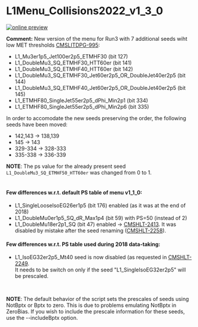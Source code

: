 # L1Menu_Collisions2022_v1_3_0

[![online preview](https://img.shields.io/badge/Online%20preview-click%20here-blue)](https://htmlpreview.github.io/?https://github.com/cms-l1-dpg/L1MenuRun3/blob/master/development/L1Menu_Collisions2022_v1_3_0/L1Menu_Collisions2022_v1_3_0.html)

**Comment:** 
New version of the menu for Run3 with 7 additional seeds wiht low MET thresholds [CMSLITDPG-995](https://its.cern.ch/jira/browse/CMSLITDPG-995):
   - L1_Mu3er1p5_Jet100er2p5_ETMHF30 (bit 127) 
   - L1_DoubleMu3_SQ_ETMHF30_HTT60er (bit 141) 
   - L1_DoubleMu3_SQ_ETMHF40_HTT60er (bit 142) 
   - L1_DoubleMu3_SQ_ETMHF30_Jet60er2p5_OR_DoubleJet40er2p5 (bit 144) 
   - L1_DoubleMu3_SQ_ETMHF40_Jet60er2p5_OR_DoubleJet40er2p5 (bit 145) 
   - L1_ETMHF80_SingleJet55er2p5_dPhi_Min2p1  (bit 334) 
   - L1_ETMHF80_SingleJet55er2p5_dPhi_Min2p6  (bit 335) 

In order to accomodate the new seeds preserving the order, the following seeds have been moved:
   - 142,143 -> 138,139
   - 145 -> 143
   - 329-334 -> 328-333
   - 335-338 -> 336-339
   
**NOTE**: The ps value for the already present seed `L1_DoubleMu3_SQ_ETMHF50_HTT60er` was changed from 0 to 1.
<br/>
<br/>

#### Few differences w.r.t. default PS table of menu v1_1_0:
- L1_SingleLooseIsoEG26er1p5 (bit 176) enabled (as it was at the end of 2018)
- L1_DoubleMu0er1p5_SQ_dR_Max1p4 (bit 59) with PS=50 (instead of 2)
- L1_DoubleMu18er2p1_SQ (bit 47) enabled -> [CMSHLT-2413](https://its.cern.ch/jira/browse/CMSHLT-2413). It was disabled by mistake after the seed renaming ([CMSHLT-2258](https://its.cern.ch/jira/browse/CMSHLT-2258)).
   
#### Few differences w.r.t. PS table used during 2018 data-taking:
- L1_IsoEG32er2p5_Mt40 seed is now disabled (as requested in [CMSHLT-2249](https://its.cern.ch/jira/browse/CMSHLT-2249). <br/>
  It needs to be switch on only if the seed "L1_SingleIsoEG32er2p5" will be prescaled. 
   
<br/>

**NOTE**: The default behavior of the script sets the prescales of seeds using NotBptx or Bptx to zero. This is due to problems emulating NotBptx in ZeroBias. If you wish to include the prescale information for these seeds, use the --includeBptx option.
